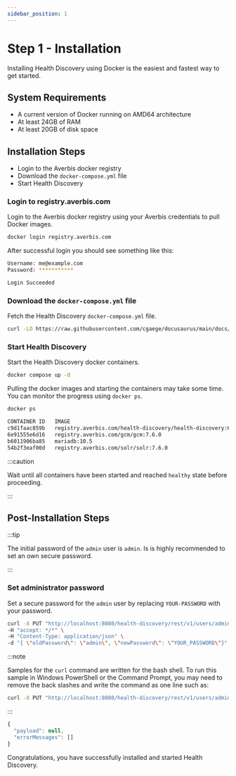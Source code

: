 ```yaml
---
sidebar_position: 1
---
```



# Step 1 - Installation

Installing Health Discovery using Docker is the easiest and fastest way to get started.

## System Requirements

- A current version of Docker running on AMD64 architecture
- At least 24GB of RAM
- At least 20GB of disk space


## Installation Steps

- Login to the Averbis docker registry
- Download the `docker-compose.yml` file
- Start Health Discovery


### Login to registry.averbis.com

Login to the Averbis docker registry using your Averbis credentials to pull Docker images.

```bash
docker login registry.averbis.com
```

After successful login you should see something like this:

```bash title=Output
Username: me@example.com
Password: ***********

Login Succeeded
```

### Download the `docker-compose.yml` file

Fetch the Health Discovery `docker-compose.yml` file.

```bash
curl -LO https://raw.githubusercontent.com/cgaege/docusaurus/main/docs/assets/docker-compose.yml
```


### Start Health Discovery

Start the Health Discovery docker containers.

```bash
docker compose up -d
```

Pulling the docker images and starting the containers may take some time. You can monitor the progress using `docker ps`. 

```bash
docker ps
```

```bash title=Output
CONTAINER ID   IMAGE                                                           COMMAND                  CREATED          STATUS                             PORTS                                                             NAMES
c9d1faac859b   registry.averbis.com/health-discovery/health-discovery:6.19.0   "./health-discovery.…"   45 seconds ago   Up 44 seconds (health: starting)   1099/tcp, 8101/tcp, 8181/tcp, 44444/tcp, 0.0.0.0:8080->8080/tcp   downloads-health-discovery-hd-1
6e91555e6d16   registry.averbis.com/gcm/gcm:7.6.0                              "karaf run"              7 days ago       Up 45 seconds (health: starting)   1099/tcp, 8101/tcp, 8181/tcp, 44444/tcp                           downloads-gcm-1
b6011906ba85   mariadb:10.5                                                    "docker-entrypoint.s…"   7 days ago       Up 44 seconds                      3306/tcp                                                          downloads-database-1
54b2f3eaf00d   registry.averbis.com/solr/solr:7.6.0                            "./platform-solr.sh"     7 days ago       Up 45 seconds (healthy)            8983/tcp                                                          downloads-solr-1

```


:::caution

Wait until all containers have been started and reached `healthy` state before proceeding.

:::

## Post-Installation Steps

:::tip

The initial password of the `admin` user is `admin`. Is is highly recommended to set an own secure password.

:::

### Set administrator password

Set a secure password for the `admin` user by replacing `YOUR-PASSWORD` with your password.

```bash title="PUT /v1/users/{userName}/changeMyPassword" showLineNumbers
curl -X PUT "http://localhost:8080/health-discovery/rest/v1/users/admin/changeMyPassword" \
-H "accept: */*" \
-H "Content-Type: application/json" \
-d "{ \"oldPassword\": \"admin\", \"newPassword\": \"YOUR_PASSWORD\"}"
```
:::note

Samples for the `curl` command are written for the bash shell. To run this sample in Windows PowerShell or the Command Prompt, you may need to remove the back slashes and write the command as one line such as:
```cmd
curl -X PUT "http://localhost:8080/health-discovery/rest/v1/users/admin/changeMyPassword" -H "accept: */*" -H "Content-Type: application/json" -d "{ \"oldPassword\": \"admin\", \"newPassword\": \"YOUR_PASSWORD\"}"
```
:::

```js title=RESPONSE
{
  "payload": null,
  "errorMessages": []
}
```
Congratulations, you have successfully installed and started Health Discovery.